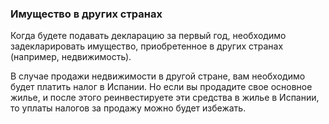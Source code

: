 ### Имущество в других странах

Когда будете подавать декларацию за первый год, необходимо задекларировать имущество, приобретенное в других странах
(например, недвижимость).

В случае продажи недвижимости в другой стране, вам необходимо будет платить налог в Испании. Но если вы продадите свое 
основное жилье, и после этого реинвестируете эти средства в жилье в Испании, то уплаты налогов за продажу можно будет
избежать.
